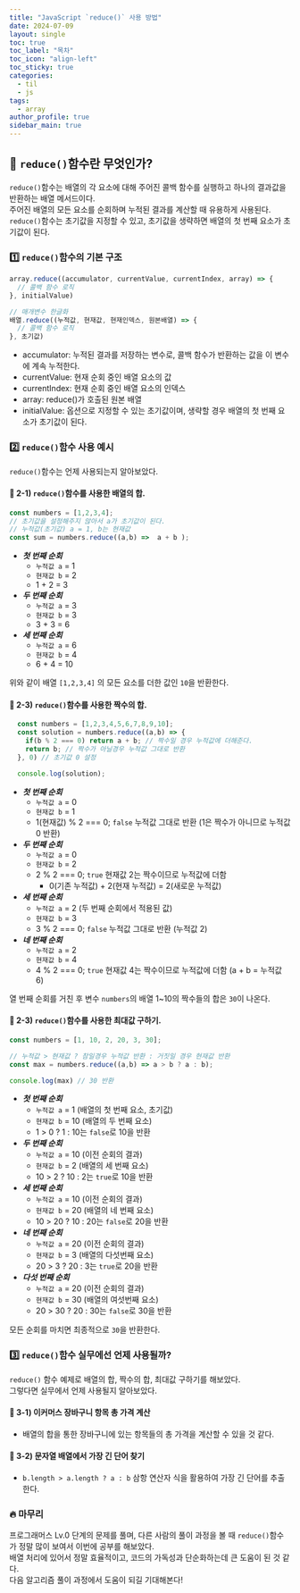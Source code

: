 ```yaml
---
title: "JavaScript `reduce()` 사용 방법"
date: 2024-07-09
layout: single
toc: true
toc_label: "목차"
toc_icon: "align-left"
toc_sticky: true
categories:
  - til
  - js
tags:
  - array
author_profile: true
sidebar_main: true
---
```


## :ledger: `reduce()`함수란 무엇인가?
`reduce()`함수는 배열의 각 요소에 대해 주어진 콜백 함수를 실행하고 하나의 결과값을 반환하는 배열 메서드이다.<br/>
주어진 배열의 모든 요소를 순회하며 누적된 결과를 계산할 때 유용하게 사용된다.<br/>
`reduce()`함수는 초기값을 지정할 수 있고, 초기값을 생략하면 배열의 첫 번째 요소가 초기값이 된다.


### :one: `reduce()`함수의 기본 구조

```javascript
array.reduce((accumulator, currentValue, currentIndex, array) => {
  // 콜백 함수 로직
}, initialValue)

// 매개변수 한글화
배열.reduce((누적값, 현재값, 현재인덱스, 원본배열) => {
  // 콜백 함수 로직
}, 초기값)
```
   - accumulator: 누적된 결과를 저장하는 변수로, 콜백 함수가 반환하는 값을 이 변수에 계속 누적한다.
   - currentValue: 현재 순회 중인 배열 요소의 값
   - currentIndex: 현재 순회 중인 배열 요소의 인덱스
   - array: reduce()가 호출된 원본 배열
   - initialValue: 옵션으로 지정할 수 있는 초기값이며, 생략할 경우 배열의 첫 번째 요소가 초기값이 된다.

### :two: `reduce()`함수 사용 예시
`reduce()`함수는 언제 사용되는지 알아보았다.

#### :pushpin: 2-1) `reduce()`함수를 사용한 배열의 합.
```javascript
const numbers = [1,2,3,4];
// 초기값을 설정해주지 않아서 a가 초기값이 된다.
// 누적값(초기값) a = 1, b는 현재값 
const sum = numbers.reduce((a,b) =>  a + b );
```
   - ***첫 번째 순회***
     - `누적값 a` = 1
     - `현재값 b` = 2
     - 1 + 2 = 3
   - ***두 번째 순회***
     - `누적값 a` = 3
     - `현재값 b` = 3
     - 3 + 3 = 6 
   - ***세 번째 순회***
     - `누적값 a` = 6
     - `현재값 b` = 4
     - 6 + 4 = 10

위와 같이 배열 `[1,2,3,4]` 의 모든 요소를 더한 값인 `10`을 반환한다.

#### :pushpin: 2-3) `reduce()`함수를 사용한 짝수의 합.

``` javascript
  const numbers = [1,2,3,4,5,6,7,8,9,10]; 
  const solution = numbers.reduce((a,b) => {
    if(b % 2 === 0) return a + b; // 짝수일 경우 누적값에 더해준다.        
    return b; // 짝수가 아닐경우 누적값 그대로 반환
  }, 0) // 초기값 0 설정

  console.log(solution);
```

   - ***첫 번째 순회***
     - `누적값 a` = 0
     - `현재값 b` = 1
     - 1(현재값) % 2 === 0; `false` 누적값 그대로 반환 (1은 짝수가 아니므로 누적값 0 반환)
   - ***두 번째 순회***
     - `누적값 a` = 0
     - `현재값 b` = 2
     - 2 % 2 === 0; `true` 현재값 2는 짝수이므로 누적값에 더함
       - 0(기존 누적값) + 2(현재 누적값) = 2(새로운 누적값) 
   - ***세 번째 순회***
     - `누적값 a` = 2 (두 번째 순회에서 적용된 값)
     - `현재값 b` = 3
     - 3 % 2 === 0; `false` 누적값 그대로 반환 (누적값 2)
   - ***네 번째 순회***
     - `누적값 a` = 2 
     - `현재값 b` = 4
     - 4 % 2 === 0; `true` 현재값 4는 짝수이므로 누적값에 더함 (a + b = 누적값 6)

열 번째 순회를 거친 후 변수 `numbers`의 배열 1~10의 짝수들의 합은 `30`이 나온다.

 #### :pushpin: 2-3) `reduce()`함수를 사용한 최대값 구하기.

``` javascript
const numbers = [1, 10, 2, 20, 3, 30];

// 누적값 > 현재값 ? 참일경우 누적값 반환 : 거짓일 경우 현재값 반환
const max = numbers.reduce((a,b) => a > b ? a : b);

console.log(max) // 30 반환
```

   - ***첫 번째 순회***
     - `누적값 a` = 1 (배열의 첫 번째 요소, 초기값)
     - `현재값 b` = 10 (배열의 두 번째 요소)
     - 1 > 0 ? 1 : 10는 `false`로 10을 반환
   - ***두 번째 순회***
     - `누적값 a` = 10 (이전 순회의 결과)
     - `현재값 b` = 2 (배열의 세 번째 요소)
     - 10 > 2 ? 10 : 2는 `true`로 10을 반환
   - ***세 번째 순회***
     - `누적값 a` = 10 (이전 순회의 결과) 
     - `현재값 b` = 20 (배열의 네 번째 요소)
     - 10 > 20 ? 10 : 20는 `false`로 20을 반환
   - ***네 번째 순회***
     - `누적값 a` = 20 (이전 순회의 결과)
     - `현재값 b` = 3 (배열의 다섯번째 요소)
     - 20 > 3 ? 20 : 3는 `true`로 20을 반환
   - ***다섯 번째 순회***
     - `누적값 a` = 20 (이전 순회의 결과)
     - `현재값 b` = 30 (배열의 여섯번째 요소)
     - 20 > 30 ? 20 : 30는 `false`로 30을 반환

모든 순회를 마치면 최종적으로 `30`을 반환한다. 
       
### :three: `reduce()`함수 실무에선 언제 사용될까?
`reduce()` 함수 예제로 배열의 합, 짝수의 합, 최대값 구하기를 해보았다.<br/>
그렇다면 실무에서 언제 사용될지 알아보았다.

#### :pushpin: 3-1) 이커머스 장바구니 항목 총 가격 계산
   - 배열의 합을 통한 장바구니에 있는 항목들의 총 가격을 계산할 수 있을 것 같다.

#### :pushpin: 3-2) 문자열 배열에서 가장 긴 단어 찾기
   - `b.length > a.length ? a : b` 삼항 연산자 식을 활용하여 가장 긴 단어를 추출한다.

### :fire: 마무리
프로그래머스 Lv.0 단계의 문제를 풀며, 다른 사람의 풀이 과정을 볼 때 `reduce()`함수가 정말 많이 보여서 이번에 공부를 해보았다.<br/>
배열 처리에 있어서 정말 효율적이고, 코드의 가독성과 단순화하는데 큰 도움이 된 것 같다.<br/>
다음 알고리즘 풀이 과정에서 도움이 되길 기대해본다!
